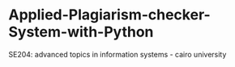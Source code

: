 # Applied-Plagiarism-checker-System-with-Python
SE204: advanced topics in information systems - cairo university
